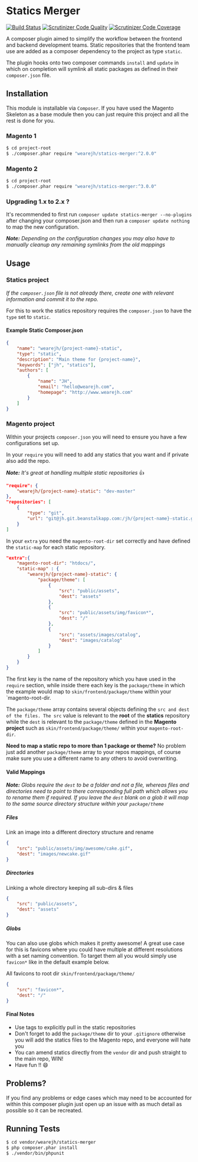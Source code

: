 # Statics Merger

[![Build Status](https://travis-ci.org/WeareJH/statics-merger.svg?branch=master)](https://travis-ci.org/WeareJH/statics-merger)
[![Scrutinizer Code Quality](https://scrutinizer-ci.com/g/WeareJH/statics-merger/badges/quality-score.png?b=master)](https://scrutinizer-ci.com/g/WeareJH/statics-merger/)
[![Scrutinizer Code Coverage](https://scrutinizer-ci.com/g/WeareJH/statics-merger/badges/coverage.png?b=master)](https://scrutinizer-ci.com/g/WeareJH/statics-merger/)

A composer plugin aimed to simplify the workflow between the frontend and backend development teams. Static repositories that the frontend team use are added as a composer dependency to the project as type ```static```.

The plugin hooks onto two composer commands ```install``` and ```update``` in which on completion will symlink all static packages as defined in their ```composer.json``` file.

## Installation

This module is installable via ```Composer```. If you have used the Magento Skeleton as a base module then you can just require this project and all the rest is done for you.

### Magento 1
```sh
$ cd project-root
$ ./composer.phar require "wearejh/statics-merger:^2.0.0"
```

### Magento 2 
```sh
$ cd project-root
$ ./composer.phar require "wearejh/statics-merger:^3.0.0"
```

### Upgrading 1.x to 2.x ?

It's recommended to first run `composer update statics-merger --no-plugins` after changing your composer.json and then run a `composer update nothing` to map the new configuration.

*__Note:__ Depending on the configuration changes you may also have to manually cleanup any remaining symlinks from the old mappings*


## Usage

### Statics project

*If the `composer.json` file is not already there, create one with relevant information and commit it to the repo.*

For this to work the statics repository requires the `composer.json` to have the `type` set to `static`.

#### Example Static Composer.json

```json
{
    "name": "wearejh/{project-name}-static",
    "type": "static",
    "description": "Main theme for {project-name}",
    "keywords": ["jh", "statics"],
    "authors": [
        {
            "name": "JH",
            "email": "hello@wearejh.com",
            "homepage": "http://www.wearejh.com"
        }
    ]
}
```


### Magento project

Within your projects `composer.json` you will need to ensure you have a few configurations set up.

In your `require` you will need to add any statics that you want and if private also add the repo.

*__Note:__ It's great at handling multiple static repositories* :thumbsup:

```json
"require": {
    "wearejh/{project-name}-static": "dev-master"
},
"repositories": [
    {
        "type": "git",
		"url": "git@jh.git.beanstalkapp.com:/jh/{project-name}-static.git"
    }
]
```

In your ```extra``` you need the ```magento-root-dir``` set correctly and have defined the ```static-map``` for each static repository.

```json
"extra":{
    "magento-root-dir": "htdocs/",
    "static-map" : {
        "wearejh/{project-name}-static": {
            "package/theme": [
                {
                    "src": "public/assets",
                    "dest": "assets"
                },
                {
                    "src": "public/assets/img/favicon*",
                    "dest": "/"
                },
                {
                    "src": "assets/images/catalog",
                    "dest": "images/catalog"
                }
            ]
        }
    }
}
```

The first key is the name of the repository which you have used in the `require` section, while inside there each key is the `package/theme` in which the example would map to `skin/frontend/package/theme` within your `magento-root-dir.

The `package/theme` array contains several objects defining the `src and dest of the files. The src` value is relevant to the __root__ of the __statics__ repository while the `dest` is relevant to the `package/theme` defined in the __Magento project__ such as `skin/frontend/package/theme/` within your `magento-root-dir`.

__Need to map a static repo to more than 1 package or theme?__ No problem just add another `package/theme` array to your repos mappings, of course make sure you use a different name to any others to avoid overwriting.

#### Valid Mappings

*__Note:__ Globs require the `dest` to be a folder and not a file, whereas files and directories need to point to there corresponding full path which allows you to rename them if required. If you leave the `dest` blank on a glob it will map to the same source directory structure within your `package/theme`*

##### Files

Link an image into a different directory structure and rename

```json
{
    "src": "public/assets/img/awesome/cake.gif",
    "dest": "images/newcake.gif"
}
```

##### Directories

Linking a whole directory keeping all sub-dirs & files

```json
{
    "src": "public/assets",
    "dest": "assets"
}
```

##### Globs

You can also use globs which makes it pretty awesome! A great use case for this is favicons where you could have multiple at different resolutions with a set naming convention. To target them all you would simply use `favicon*` like in the default example below.

All favicons to root dir `skin/frontend/package/theme/`

```json
{
    "src": "favicon*",
    "dest": "/"
}
```

#### Final Notes

* Use tags to explicitly pull in the static repositories
* Don't forget to add the `package/theme` dir to your `.gitignore` otherwise you will add the statics files to the Magento repo, and everyone will hate you
* You can amend statics directly from the `vendor` dir and push straight to the main repo, WIN!
* Have fun !! :smile:

## Problems?

If you find any problems or edge cases which may need to be accounted for within this composer plugin just open up an issue with as much detail as possible so it can be recreated.

## Running Tests

```sh
$ cd vendor/wearejh/statics-merger
$ php composer.phar install
$ ./vendor/bin/phpunit
```
